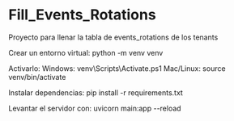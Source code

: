 # Fill_Events_Rotations
Proyecto para llenar la tabla de events_rotations de los tenants

Crear un entorno virtual:
    python -m venv venv

Activarlo:
    Windows: venv\Scripts\Activate.ps1
    Mac/Linux: source venv/bin/activate

Instalar dependencias:
    pip install -r requirements.txt

Levantar el servidor con:
    uvicorn main:app --reload